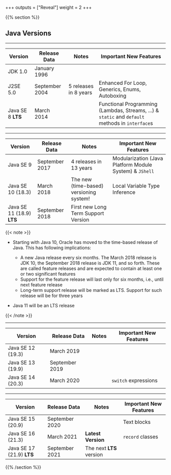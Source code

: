 +++
outputs = ["Reveal"]
weight = 2
+++

{{% section %}}

## Java Versions

---

| Version | Release Data | Notes | Important New Features |
|-------- |------------- |------ |----------------------- |
| JDK 1.0 | January 1996 |
| J2SE 5.0 | September 2004 | 5 releases in 8 years | Enhanced For Loop, Generics, Enums, Autoboxing |
| Java SE 8 **LTS** | March 2014 | | Functional Programming (Lambdas, Streams, ...) & `static` and `default` methods in `interface`s |

---


| Version | Release Data | Notes | Important New Features |
|-------- |------------- |------ |----------------------- |
| Java SE 9 | September 2017 | 4 releases in 13 years | Modularization (Java Platform Module System) & `JShell` |
| Java SE 10 (18.3) | March 2018 | The new (time-based) versioning system! | Local Variable Type Inference |
| Java SE 11 (18.9) **LTS** | September 2018 | First new Long Term Support Version |

{{< note >}}

- Starting with Java 10, Oracle has moved to the time-based release of Java. This has following implications:
    - A new Java release every six months. The March 2018 release is JDK 10, the September 2018 release is JDK 11, and so forth. These are called feature releases and are expected to contain at least one or two significant features
    - Support for the feature release will last only for six months, i.e., until next feature release
    - Long-term support release will be marked as LTS. Support for such release will be for three years

- Java 11 will be an LTS release

{{< /note >}}


---

| Version | Release Data | Notes | Important New Features |
|-------- |------------- |------ |----------------------- |
| Java SE 12 (19.3) | March 2019 | |
| Java SE 13 (19.9) | September 2019 | |
| Java SE 14 (20.3) | March 2020 | | `switch` expressions |

---

| Version | Release Data | Notes | Important New Features |
|-------- |------------- |------ |----------------------- |
| Java SE 15 (20.9) | September 2020 | | Text blocks |
| Java SE 16 (21.3) | March 2021 | **Latest Version**| `record` classes |
| Java SE 17 (21.9) **LTS** | September 2021 | The next **LTS** version | |

{{% /section %}}
